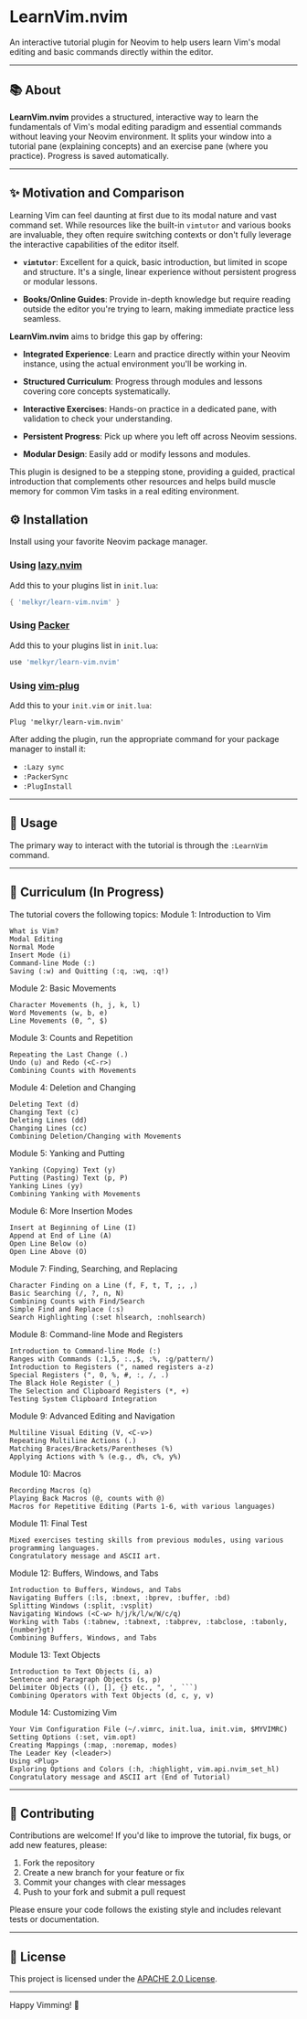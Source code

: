 # LearnVim.nvim

An interactive tutorial plugin for Neovim to help users learn Vim's modal editing and basic commands directly within the editor.

---

## 📚 About

**LearnVim.nvim** provides a structured, interactive way to learn the fundamentals of Vim's modal editing paradigm and essential commands without leaving your Neovim environment. It splits your window into a tutorial pane (explaining concepts) and an exercise pane (where you practice). Progress is saved automatically.

---
## ✨ Motivation and Comparison

Learning Vim can feel daunting at first due to its modal nature and vast command set. While resources like the built-in `vimtutor` and various books are invaluable, they often require switching contexts or don't fully leverage the interactive capabilities of the editor itself.

* **`vimtutor`**: Excellent for a quick, basic introduction, but limited in scope and structure. It's a single, linear experience without persistent progress or modular lessons.

* **Books/Online Guides**: Provide in-depth knowledge but require reading outside the editor you're trying to learn, making immediate practice less seamless.

**LearnVim.nvim** aims to bridge this gap by offering:

* **Integrated Experience**: Learn and practice directly within your Neovim instance, using the actual environment you'll be working in.

* **Structured Curriculum**: Progress through modules and lessons covering core concepts systematically.

* **Interactive Exercises**: Hands-on practice in a dedicated pane, with validation to check your understanding.

* **Persistent Progress**: Pick up where you left off across Neovim sessions.

* **Modular Design**: Easily add or modify lessons and modules.

This plugin is designed to be a stepping stone, providing a guided, practical introduction that complements other resources and helps build muscle memory for common Vim tasks in a real editing environment.



## ⚙️ Installation

Install using your favorite Neovim package manager.

### Using [lazy.nvim](https://github.com/folke/lazy.nvim)

Add this to your plugins list in `init.lua`:

```lua
{ 'melkyr/learn-vim.nvim' }
```

### Using [Packer](https://github.com/wbthomason/packer.nvim)

Add this to your plugins list in `init.lua`:

```lua
use 'melkyr/learn-vim.nvim'
```

### Using [vim-plug](https://github.com/junegunn/vim-plug)

Add this to your `init.vim` or `init.lua`:

```vim
Plug 'melkyr/learn-vim.nvim'
```

After adding the plugin, run the appropriate command for your package manager to install it:

- `:Lazy sync`
- `:PackerSync`
- `:PlugInstall`

---

## 🚀 Usage

The primary way to interact with the tutorial is through the `:LearnVim` command.

---

## 🧠 Curriculum (In Progress)

The tutorial covers the following topics:
Module 1: Introduction to Vim

    What is Vim?
    Modal Editing
    Normal Mode
    Insert Mode (i)
    Command-line Mode (:)
    Saving (:w) and Quitting (:q, :wq, :q!)

Module 2: Basic Movements

    Character Movements (h, j, k, l)
    Word Movements (w, b, e)
    Line Movements (0, ^, $)

Module 3: Counts and Repetition

    Repeating the Last Change (.)
    Undo (u) and Redo (<C-r>)
    Combining Counts with Movements

Module 4: Deletion and Changing

    Deleting Text (d)
    Changing Text (c)
    Deleting Lines (dd)
    Changing Lines (cc)
    Combining Deletion/Changing with Movements

Module 5: Yanking and Putting

    Yanking (Copying) Text (y)
    Putting (Pasting) Text (p, P)
    Yanking Lines (yy)
    Combining Yanking with Movements

Module 6: More Insertion Modes

    Insert at Beginning of Line (I)
    Append at End of Line (A)
    Open Line Below (o)
    Open Line Above (O)

Module 7: Finding, Searching, and Replacing

    Character Finding on a Line (f, F, t, T, ;, ,)
    Basic Searching (/, ?, n, N)
    Combining Counts with Find/Search
    Simple Find and Replace (:s)
    Search Highlighting (:set hlsearch, :nohlsearch)

Module 8: Command-line Mode and Registers

    Introduction to Command-line Mode (:)
    Ranges with Commands (:1,5, :.,$, :%, :g/pattern/)
    Introduction to Registers (", named registers a-z)
    Special Registers (", 0, %, #, :, /, .)
    The Black Hole Register (_)
    The Selection and Clipboard Registers (*, +)
    Testing System Clipboard Integration

Module 9: Advanced Editing and Navigation

    Multiline Visual Editing (V, <C-v>)
    Repeating Multiline Actions (.)
    Matching Braces/Brackets/Parentheses (%)
    Applying Actions with % (e.g., d%, c%, y%)

Module 10: Macros

    Recording Macros (q)
    Playing Back Macros (@, counts with @)
    Macros for Repetitive Editing (Parts 1-6, with various languages)

Module 11: Final Test

    Mixed exercises testing skills from previous modules, using various programming languages.
    Congratulatory message and ASCII art.

Module 12: Buffers, Windows, and Tabs

    Introduction to Buffers, Windows, and Tabs
    Navigating Buffers (:ls, :bnext, :bprev, :buffer, :bd)
    Splitting Windows (:split, :vsplit)
    Navigating Windows (<C-w> h/j/k/l/w/W/c/q)
    Working with Tabs (:tabnew, :tabnext, :tabprev, :tabclose, :tabonly, {number}gt)
    Combining Buffers, Windows, and Tabs

Module 13: Text Objects

    Introduction to Text Objects (i, a)
    Sentence and Paragraph Objects (s, p)
    Delimiter Objects ((), [], {} etc., ", ', ```)
    Combining Operators with Text Objects (d, c, y, v)

Module 14: Customizing Vim

    Your Vim Configuration File (~/.vimrc, init.lua, init.vim, $MYVIMRC)
    Setting Options (:set, vim.opt)
    Creating Mappings (:map, :noremap, modes)
    The Leader Key (<leader>)
    Using <Plug>
    Exploring Options and Colors (:h, :highlight, vim.api.nvim_set_hl)
    Congratulatory message and ASCII art (End of Tutorial)

---

## 🤝 Contributing

Contributions are welcome! If you'd like to improve the tutorial, fix bugs, or add new features, please:

1. Fork the repository
2. Create a new branch for your feature or fix
3. Commit your changes with clear messages
4. Push to your fork and submit a pull request

Please ensure your code follows the existing style and includes relevant tests or documentation.

---

## 📄 License

This project is licensed under the [APACHE 2.0 License](LICENSE).

---

Happy Vimming! 🎉
